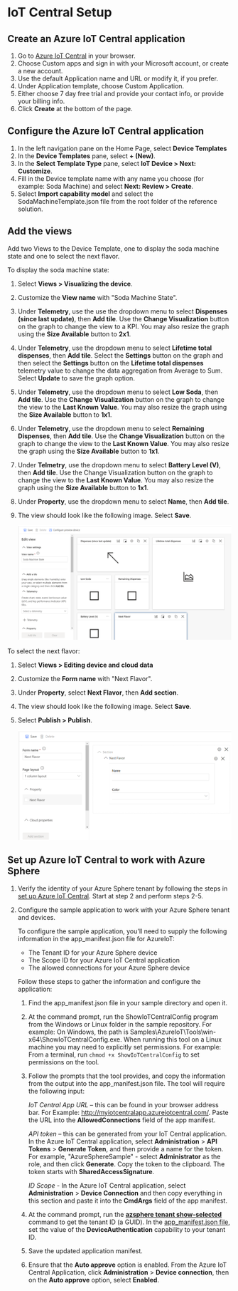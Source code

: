 
# IoT Central Setup

## Create an Azure IoT Central application

1. Go to [Azure IoT Central](https://apps.azureiotcentral.com/build) in your browser.
1. Choose Custom apps and sign in with your Microsoft account, or create a new account.
1. Use the default Application name and URL or modify it, if you prefer.
1. Under Application template, choose Custom Application.
1. Either choose 7 day free trial and provide your contact info, or provide your billing info.
1. Click **Create** at the bottom of the page.

## Configure the Azure IoT Central application

1. In the left navigation pane on the Home Page, select **Device Templates**
1. In the **Device Templates** pane, select **+ (New)**.
1. In the **Select Template Type** pane, select **IoT Device > Next: Customize**. 
1. Fill in the Device template name with any name you choose (for example: Soda Machine) and select **Next: Review > Create**. 
1. Select **Import capability model** and select the SodaMachineTemplate.json file from the root folder of the reference solution. 

## Add the views

Add two Views to the Device Template, one to display the soda machine state and one to select the next flavor.

   To display the soda machine state:

   1. Select **Views > Visualizing the device**.
   1. Customize the **View name** with "Soda Machine State".
   1. Under **Telemetry**, use the use the dropdown menu to select **Dispenses (since last update)**, then **Add tile**. Use the **Change Visualization** button on the graph to change the view to a KPI. You may also resize the graph using the **Size Available** button to **2x1**.
   1. Under **Telemetry**, use the dropdown menu to select **Lifetime total dispenses**, then **Add tile**. Select the **Settings** button on the graph and then select the **Settings** button on the **Lifetime total dispenses** telemetry value to change the data aggregation from Average to Sum. Select **Update** to save the graph option.
   1. Under **Telemetry**, use the dropdown menu to select **Low Soda**, then **Add tile**. Use the **Change Visualization** button on the graph to change the view to the **Last Known Value**. You may also resize the graph using the **Size Available** button to **1x1**.
   1. Under **Telemetry**, use the dropdown menu to select **Remaining Dispenses**, then **Add tile**. Use the **Change Visualization** button on the graph to change the view to the **Last Known Value**. You may also resize the graph using the **Size Available** button to **1x1**.
   1. Under **Telmetry**, use the dropdown menu to select **Battery Level (V)**, then **Add tile**. Use the Change Visualization button on the graph to change the view to the **Last Known Value**. You may also resize the graph using the **Size Available** button to **1x1**.
   1. Under **Property**, use the dropdown menu to select **Name**, then **Add tile**.
   1. The view should look like the following image. Select **Save**.

       ![Display the soda machine state.](./media/IOT1-50.png)

   To select the next flavor:

   1. Select **Views > Editing device and cloud data**
   1. Customize the **Form name** with "Next Flavor".
   1. Under **Property**, select **Next Flavor**, then **Add section**.
   1. The view should look like the following image. Select **Save**.
   1. Select **Publish > Publish**.

       ![Edit device and cloud data.](./media/IOT2-50.png)

## Set up Azure IoT Central to work with Azure Sphere

1. Verify the identity of your Azure Sphere tenant by following the steps in [set up Azure IoT Central](https://docs.microsoft.com/azure-sphere/app-development/setup-iot-central#step-2-download-the-tenant-authentication-ca-certificate). Start at step 2 and perform steps 2-5.

1. Configure the sample application to work with your Azure Sphere tenant and devices.

   To configure the sample application, you'll need to supply the following information in the app_manifest.json file for AzureIoT:

   - The Tenant ID for your Azure Sphere device
   - The Scope ID for your Azure IoT Central application
   - The allowed connections for your Azure Sphere device
  
    Follow these steps to gather the information and configure the application:

    1. Find the app_manifest.json file in your sample directory and open it.

    1. At the command prompt, run the ShowIoTCentralConfig program from the Windows or Linux folder in the sample repository. For example: On Windows, the path is Samples\AzureIoT\Tools\win-x64\ShowIoTCentralConfig.exe. When running this tool on a Linux machine you may need to explicitly set permissions. For example: From a terminal, run `chmod +x ShowIoTCentralConfig` to set permissions on the tool.

    1. Follow the prompts that the tool provides, and copy the information from the output into the app_manifest.json file. The tool will require the following input:

       *IoT Central App URL* – this can be found in your browser address bar. For Example: http://myiotcentralapp.azureiotcentral.com/. Paste the URL into the **AllowedConnections** field of the app manifest.

       *API token* – this can be generated from your IoT Central application. In the Azure IoT Central application, select **Administration** > **API Tokens** > **Generate Token**, and then provide a name for the  token. For example, "AzureSphereSample" - select **Administrator** as the role, and then click **Generate**. Copy the token to the clipboard. The token starts with **SharedAccessSignature**.

       *ID Scope* - In the Azure IoT Central application, select **Administration** > **Device Connection** and then copy everything in this section and paste it into the **CmdArgs** field of the app manifest.

    1. At the command prompt, run the [**azsphere tenant show-selected**](https://docs.microsoft.com/azure-sphere/reference/azsphere-tenant?tabs=cliv1#show-selected) command to get the tenant ID (a GUID). In the [app_manifest.json file](https://docs.microsoft.com/azure-sphere/app-development/app-manifest), set the value of the **DeviceAuthentication** capability to your tenant ID.  
      
    1. Save the updated application manifest.

    1. Ensure that the **Auto approve** option is enabled. From the Azure IoT Central Application, click **Administration** > **Device connection**, then on the **Auto approve** option, select **Enabled**.

